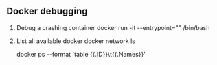 ## Docker debugging

1. Debug a crashing container
    docker run -it --entrypoint="" <container-id> /bin/bash

2. List all available docker
    docker network ls

    docker ps --format 'table {{.ID}}\t{{.Names}}'